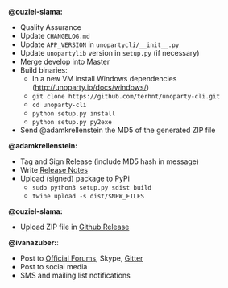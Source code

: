 **@ouziel-slama:**

- Quality Assurance
- Update `CHANGELOG.md`
- Update `APP_VERSION` in `unopartycli/__init__.py`
- Update `unopartylib` version in `setup.py` (if necessary)
- Merge develop into Master
- Build binaries:
    * In a new VM install Windows dependencies (http://unoparty.io/docs/windows/)
    * `git clone https://github.com/terhnt/unoparty-cli.git`
    * `cd unoparty-cli`
    * `python setup.py install`
    * `python setup.py py2exe`
- Send @adamkrellenstein the MD5 of the generated ZIP file

**@adamkrellenstein:**

- Tag and Sign Release (include MD5 hash in message)
- Write [Release Notes](https://github.com/terhnt/unoparty-lib/releases)
- Upload (signed) package to PyPi
    * `sudo python3 setup.py sdist build`
    * `twine upload -s dist/$NEW_FILES`

**@ouziel-slama:**

- Upload ZIP file in [Github Release](https://github.com/terhnt/unoparty-cli/releases)

**@ivanazuber:**:

- Post to [Official Forums](https://forums.counterparty.io/discussion/445/new-version-announcements-counterparty-and-counterpartyd), Skype, [Gitter](https://gitter.im/CounterpartyXCP)
- Post to social media
- SMS and mailing list notifications
